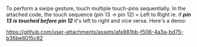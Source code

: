 To perform a swipe gesture, touch multiple touch-pins sequentially.
In the attached code, the touch sequence (pin 13 -> pin 12) = Left to Right ie. if ***pin 13 is touched before pin 12*** it's left to right and vice versa.
Here's a demo:

https://github.com/user-attachments/assets/afa981bb-f506-4a3a-bd75-b36be8015c82


